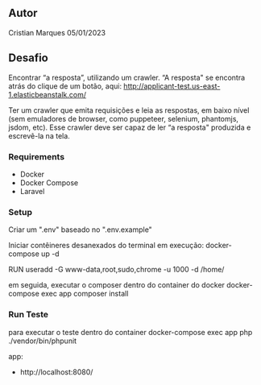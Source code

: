 ## Autor

Cristian Marques
05/01/2023

## Desafio

Encontrar “a resposta”, utilizando um crawler.
“A resposta" se encontra atrás do clique de um botão, aqui: http://applicant-test.us-east-1.elasticbeanstalk.com/

Ter um crawler que emita requisições e leia as respostas, em baixo nível
(sem emuladores de browser, como puppeteer, selenium, phantomjs, jsdom, etc).
Esse crawler deve ser capaz de ler “a resposta" produzida e escrevê-la na tela.

### Requirements

-   Docker
-   Docker Compose
-   Laravel

### Setup

Criar um ".env" baseado no ".env.example"

Iniciar contêineres desanexados do terminal em execução:
docker-compose up -d

RUN useradd -G www-data,root,sudo,chrome -u 1000 -d /home/

em seguida, executar o composer dentro do container do docker
docker-compose exec app composer install

### Run Teste

para executar o teste dentro do container
docker-compose exec app php ./vendor/bin/phpunit

app:

-   http://localhost:8080/
